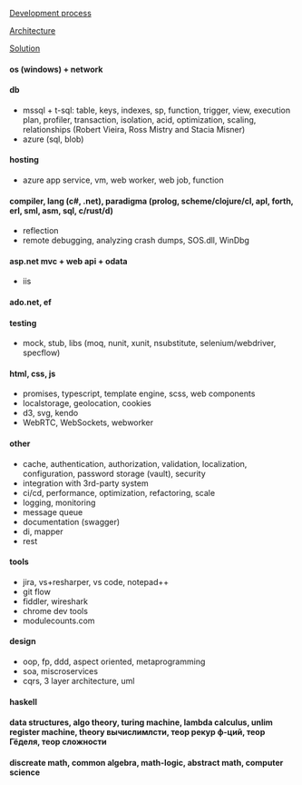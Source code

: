 [Development process](https://github.com/streamcode9/software-design/blob/master/development-process.md)

[Architecture](https://streamcode9.github.io/code/architecture.html)

[Solution](https://streamcode9.github.io/code/solution.html)

#### os (windows) + network
#### db
* mssql + t-sql: table, keys, indexes, sp, function, trigger, view, execution plan, profiler, transaction, isolation, acid, optimization, scaling, relationships (Robert Vieira, Ross Mistry and Stacia Misner)
* azure (sql, blob)
#### hosting
* azure app service, vm, web worker, web job, function
#### compiler, lang (c#, .net), paradigma (prolog, scheme/clojure/cl, apl, forth, erl, sml, asm, sql, c/rust/d)
* reflection
* remote debugging, analyzing crash dumps, SOS.dll, WinDbg
#### asp.net mvc + web api + odata
* iis
#### ado.net, ef
#### testing
* mock, stub, libs (moq, nunit, xunit, nsubstitute, selenium/webdriver, specflow)
#### html, css, js
* promises, typescript, template engine, scss, web components
* localstorage, geolocation, cookies
* d3, svg, kendo
* WebRTC, WebSockets, webworker
#### other
* cache, authentication, authorization, validation, localization, configuration, password storage (vault), security
* integration with 3rd-party system
* ci/cd, performance, optimization, refactoring, scale
* logging, monitoring
* message queue
* documentation (swagger)
* di, mapper
* rest
#### tools
* jira, vs+resharper, vs code, notepad++
* git flow
* fiddler, wireshark
* chrome dev tools
* modulecounts.com
#### design
* oop, fp, ddd, aspect oriented, metaprogramming
* soa, miscroservices
* cqrs, 3 layer architecture, uml
#### haskell
#### data structures, algo theory, turing machine, lambda calculus, unlim register machine, theory вычислимлсти, теор рекур ф-ций, теор Гёделя, теор сложности
#### discreate math, common algebra, math-logic, abstract math, computer science
